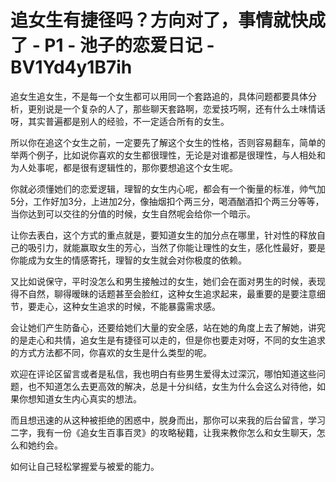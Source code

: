 # 追女生有捷径吗？方向对了，事情就快成了 - P1 - 池子的恋爱日记 - BV1Yd4y1B7ih

追女生追女生，不是每一个女生都可以用同一个套路追的，具体问题都要具体分析，更别说是一个复杂的人了，那些聊天套路啊，恋爱技巧啊，还有什么土味情话呀，其实普遍都是别人的经验，不一定适合所有的女生。

所以你在追这个女生之前，一定要先了解这个女生的性格，否则容易翻车，简单的举两个例子，比如说你喜欢的女生都很理性，无论是对谁都是很理性，与人相处和为人处事呢，都是很有逻辑性的，那你要想追这个女生呢。

你就必须懂她们的恋爱逻辑，理智的女生内心呢，都会有一个衡量的标准，帅气加5分，工作好加3分，上进加2分，像抽烟扣个两三分，喝酒酗酒扣个两三分等等，当你达到可以交往的分值的时候，女生自然呢会给你一个暗示。

让你去表白，这个方式的重点就是，要知道女生的加分点在哪里，针对性的释放自己的吸引力，就能赢取女生的芳心，当然了你能让理性的女生，感化性最好，要是你能成为女生的情感寄托，理智的女生就会对你极度的依赖。

又比如说保守，平时没怎么和男生接触过的女生，她们会在面对男生的时候，表现得不自然，聊得暧昧的话题甚至会脸红，这种女生追求起来，最重要的是要注意细节，要走心，这种女生追求的时候，不能暴露需求感。

会让她们产生防备心，还要给她们大量的安全感，站在她的角度上去了解她，讲究的是走心和共情，追女生是有捷径可以走的，但是你也要走对呀，不同的女生追求的方式方法都不同，你喜欢的女生是什么类型的呢。

欢迎在评论区留言或者是私信，我也明白有些男生爱得太过深沉，哪怕知道这些问题，也不知道怎么去更高效的解决，总是十分纠结，女生为什么会这么对待他，如果你想知道女生内心真实的想法。

而且想迅速的从这种被拒绝的困惑中，脱身而出，那你可以来我的后台留言，学习二字，我有一份《追女生百事百灵》的攻略秘籍，让我来教你怎么和女生聊天，怎么和她约会。

如何让自己轻松掌握爱与被爱的能力。